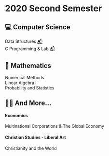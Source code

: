 2020 Second Semester
=============

:computer: Computer Science
-------------
Data Structures [📬](https://github.com/newave986/Semester-Assignments/tree/master/2020-2%20Data%20Structures)
</br>
C Programming & Lab [📬](https://github.com/newave986/Semester-Assignments/tree/master/2020-2%20C%20Programming%20and%20Lab)
</br>

📐 Mathematics
-------------
Numerical Methods
</br>
Linear Algebra I
</br>
Probability and Statistics

:money_with_wings::pray: And More...
-------------
#### Economics
Multinational Corporations & The Global Economy
#### Christian Studies - Liberal Art
Christianity and the World